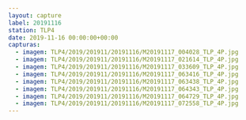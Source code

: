```yaml
---
layout: capture
label: 20191116
station: TLP4
date: 2019-11-16 00:00:00+00:00
capturas:
  - imagem: TLP4/2019/201911/20191116/M20191117_004028_TLP_4P.jpg
  - imagem: TLP4/2019/201911/20191116/M20191117_021614_TLP_4P.jpg
  - imagem: TLP4/2019/201911/20191116/M20191117_033609_TLP_4P.jpg
  - imagem: TLP4/2019/201911/20191116/M20191117_063416_TLP_4P.jpg
  - imagem: TLP4/2019/201911/20191116/M20191117_063438_TLP_4P.jpg
  - imagem: TLP4/2019/201911/20191116/M20191117_064343_TLP_4P.jpg
  - imagem: TLP4/2019/201911/20191116/M20191117_064729_TLP_4P.jpg
  - imagem: TLP4/2019/201911/20191116/M20191117_072558_TLP_4P.jpg
---
```

